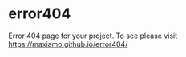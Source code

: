 # error404
Error 404 page for your project.
To see please visit https://maxiamo.github.io/error404/
